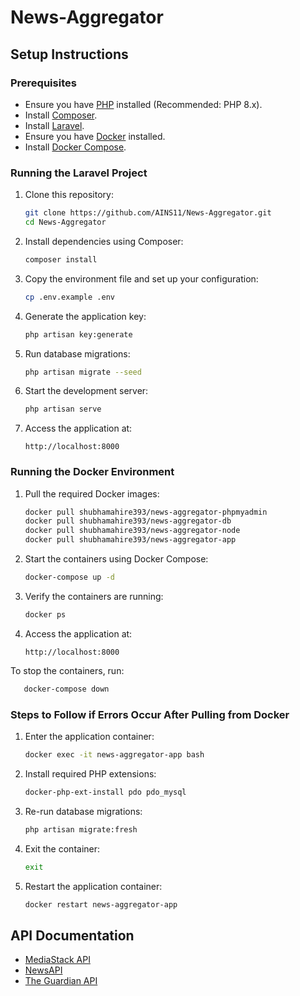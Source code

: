 # News-Aggregator

## Setup Instructions

### Prerequisites
- Ensure you have [PHP](https://www.php.net/downloads) installed (Recommended: PHP 8.x).
- Install [Composer](https://getcomposer.org/download/).
- Install [Laravel](https://laravel.com/docs/).
- Ensure you have [Docker](https://docs.docker.com/get-docker/) installed.
- Install [Docker Compose](https://docs.docker.com/compose/install/).

### Running the Laravel Project
1. Clone this repository:
   ```bash
   git clone https://github.com/AINS11/News-Aggregator.git
   cd News-Aggregator
   ```
2. Install dependencies using Composer:
   ```bash
   composer install
   ```
3. Copy the environment file and set up your configuration:
   ```bash
   cp .env.example .env
   ```
4. Generate the application key:
   ```bash
   php artisan key:generate
   ```
5. Run database migrations:
   ```bash
   php artisan migrate --seed
   ```
6. Start the development server:
   ```bash
   php artisan serve
   ```
7. Access the application at:
   ```
   http://localhost:8000
   ```

### Running the Docker Environment
1. Pull the required Docker images:
   ```bash
   docker pull shubhamahire393/news-aggregator-phpmyadmin
   docker pull shubhamahire393/news-aggregator-db
   docker pull shubhamahire393/news-aggregator-node
   docker pull shubhamahire393/news-aggregator-app
   ```
2. Start the containers using Docker Compose:
   ```bash
   docker-compose up -d
   ```
3. Verify the containers are running:
   ```bash
   docker ps
   ```
4. Access the application at:
   ```
   http://localhost:8000
   ```
To stop the containers, run:
```bash
   docker-compose down
```

### Steps to Follow if Errors Occur After Pulling from Docker
1. Enter the application container:
   ```bash
   docker exec -it news-aggregator-app bash
   ```
2. Install required PHP extensions:
   ```bash
   docker-php-ext-install pdo pdo_mysql
   ```
3. Re-run database migrations:
   ```bash
   php artisan migrate:fresh
   ```
4. Exit the container:
   ```bash
   exit
   ```
5. Restart the application container:
   ```bash
   docker restart news-aggregator-app
   ```

## API Documentation
- [MediaStack API](https://mediastack.com/documentation)
- [NewsAPI](https://newsapi.org/docs/endpoints/everything)
- [The Guardian API](https://open-platform.theguardian.com/documentation)
